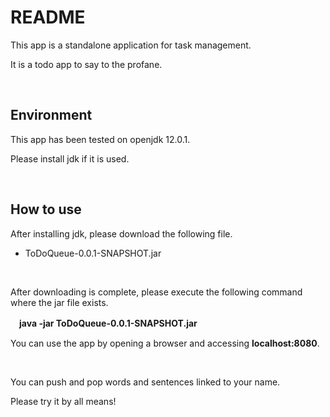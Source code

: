 # README
This app is a standalone application for task management.

It is a todo app to say to the profane.

<br />

## Environment

This app has been tested on openjdk 12.0.1.

Please install jdk if it is used.

<br />

## How to use

After installing jdk, please download the following file.

* ToDoQueue-0.0.1-SNAPSHOT.jar

<br />

After downloading is complete, please execute the following command where the jar file exists.

　**java -jar ToDoQueue-0.0.1-SNAPSHOT.jar**

You can use the app by opening a browser and accessing **localhost:8080**.

<br />

You can push and pop words and sentences linked to your name.

Please try it by all means!